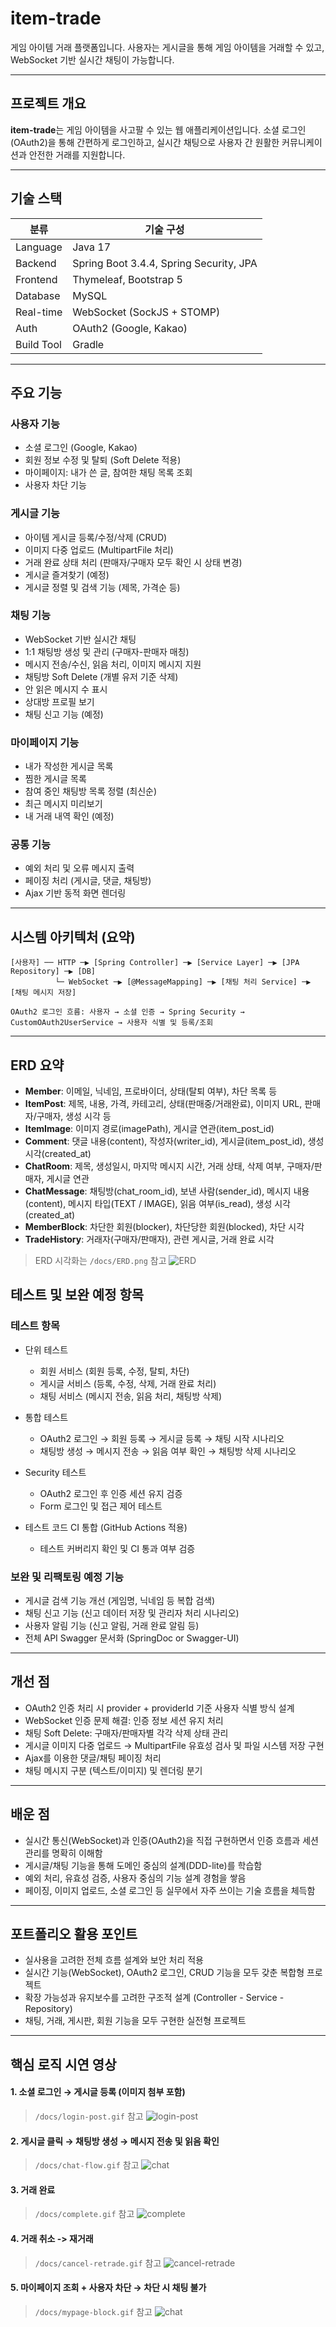 # item-trade

게임 아이템 거래 플랫폼입니다.
사용자는 게시글을 통해 게임 아이템을 거래할 수 있고, WebSocket 기반 실시간 채팅이 가능합니다.

---

## 프로젝트 개요

**item-trade**는 게임 아이템을 사고팔 수 있는 웹 애플리케이션입니다.
소셜 로그인(OAuth2)을 통해 간편하게 로그인하고, 실시간 채팅으로 사용자 간 원활한 커뮤니케이션과 안전한 거래를 지원합니다.

---

## 기술 스택

| 분류         | 기술 구성                                   |
| ---------- | --------------------------------------- |
| Language   | Java 17                                 |
| Backend    | Spring Boot 3.4.4, Spring Security, JPA |
| Frontend   | Thymeleaf, Bootstrap 5                  |
| Database   | MySQL                                   |
| Real-time  | WebSocket (SockJS + STOMP)              |
| Auth       | OAuth2 (Google, Kakao)                  |
| Build Tool | Gradle                                  |

---

## 주요 기능

### 사용자 기능

* 소셜 로그인 (Google, Kakao)
* 회원 정보 수정 및 탈퇴 (Soft Delete 적용)
* 마이페이지: 내가 쓴 글, 참여한 채팅 목록 조회
* 사용자 차단 기능

### 게시글 기능

* 아이템 게시글 등록/수정/삭제 (CRUD)
* 이미지 다중 업로드 (MultipartFile 처리)
* 거래 완료 상태 처리 (판매자/구매자 모두 확인 시 상태 변경)
* 게시글 즐겨찾기 (예정)
* 게시글 정렬 및 검색 기능 (제목, 가격순 등)

### 채팅 기능

* WebSocket 기반 실시간 채팅
* 1:1 채팅방 생성 및 관리 (구매자-판매자 매칭)
* 메시지 전송/수신, 읽음 처리, 이미지 메시지 지원
* 채팅방 Soft Delete (개별 유저 기준 삭제)
* 안 읽은 메시지 수 표시
* 상대방 프로필 보기
* 채팅 신고 기능 (예정)

### 마이페이지 기능

* 내가 작성한 게시글 목록
* 찜한 게시글 목록
* 참여 중인 채팅방 목록 정렬 (최신순)
* 최근 메시지 미리보기
* 내 거래 내역 확인 (예정)

### 공통 기능

* 예외 처리 및 오류 메시지 출력
* 페이징 처리 (게시글, 댓글, 채팅방)
* Ajax 기반 동적 화면 렌더링

---

## 시스템 아키텍처 (요약)

```
[사용자] ── HTTP ─▶ [Spring Controller] ─▶ [Service Layer] ─▶ [JPA Repository] ─▶ [DB]
          └─ WebSocket ─▶ [@MessageMapping] ─▶ [채팅 처리 Service] ─▶ [채팅 메시지 저장]

OAuth2 로그인 흐름: 사용자 → 소셜 인증 → Spring Security → CustomOAuth2UserService → 사용자 식별 및 등록/조회
```

---

## ERD 요약

* **Member**: 이메일, 닉네임, 프로바이더, 상태(탈퇴 여부), 차단 목록 등
* **ItemPost**: 제목, 내용, 가격, 카테고리, 상태(판매중/거래완료), 이미지 URL, 판매자/구매자, 생성 시각 등
* **ItemImage**: 이미지 경로(imagePath), 게시글 연관(item_post_id)
* **Comment**: 댓글 내용(content), 작성자(writer_id), 게시글(item_post_id), 생성 시각(created_at)
* **ChatRoom**: 제목, 생성일시, 마지막 메시지 시간, 거래 상태, 삭제 여부, 구매자/판매자, 게시글 연관
* **ChatMessage**: 채팅방(chat_room_id), 보낸 사람(sender_id), 메시지 내용(content), 메시지 타입(TEXT / IMAGE), 읽음 여부(is_read), 생성 시각(created_at)
* **MemberBlock**: 차단한 회원(blocker), 차단당한 회원(blocked), 차단 시각
* **TradeHistory**: 거래자(구매자/판매자), 관련 게시글, 거래 완료 시각

> ERD 시각화는 `/docs/ERD.png` 참고
 ![ERD](./docs/ERD.png)



## 테스트 및 보완 예정 항목

### 테스트 항목

* 단위 테스트

    * 회원 서비스 (회원 등록, 수정, 탈퇴, 차단)
    * 게시글 서비스 (등록, 수정, 삭제, 거래 완료 처리)
    * 채팅 서비스 (메시지 전송, 읽음 처리, 채팅방 삭제)
* 통합 테스트

    * OAuth2 로그인 → 회원 등록 → 게시글 등록 → 채팅 시작 시나리오
    * 채팅방 생성 → 메시지 전송 → 읽음 여부 확인 → 채팅방 삭제 시나리오
* Security 테스트

    * OAuth2 로그인 후 인증 세션 유지 검증
    * Form 로그인 및 접근 제어 테스트
* 테스트 코드 CI 통합 (GitHub Actions 적용)

    * 테스트 커버리지 확인 및 CI 통과 여부 검증

### 보완 및 리팩토링 예정 기능

* 게시글 검색 기능 개선 (게임명, 닉네임 등 복합 검색)
* 채팅 신고 기능 (신고 데이터 저장 및 관리자 처리 시나리오)
* 사용자 알림 기능 (신고 알림, 거래 완료 알림 등)
* 전체 API Swagger 문서화 (SpringDoc or Swagger-UI)

---

## 개선 점

* OAuth2 인증 처리 시 provider + providerId 기준 사용자 식별 방식 설계
* WebSocket 인증 문제 해결: 인증 정보 세션 유지 처리
* 채팅 Soft Delete: 구매자/판매자별 각각 삭제 상태 관리
* 게시글 이미지 다중 업로드 → MultipartFile 유효성 검사 및 파일 시스템 저장 구현
* Ajax를 이용한 댓글/채팅 페이징 처리
* 채팅 메시지 구분 (텍스트/이미지) 및 렌더링 분기

---

## 배운 점

* 실시간 통신(WebSocket)과 인증(OAuth2)을 직접 구현하면서 인증 흐름과 세션 관리를 명확히 이해함
* 게시글/채팅 기능을 통해 도메인 중심의 설계(DDD-lite)를 학습함
* 예외 처리, 유효성 검증, 사용자 중심의 기능 설계 경험을 쌓음
* 페이징, 이미지 업로드, 소셜 로그인 등 실무에서 자주 쓰이는 기술 흐름을 체득함

---

## 포트폴리오 활용 포인트

* 실사용을 고려한 전체 흐름 설계와 보안 처리 적용
* 실시간 기능(WebSocket), OAuth2 로그인, CRUD 기능을 모두 갖춘 복합형 프로젝트
* 확장 가능성과 유지보수를 고려한 구조적 설계 (Controller - Service - Repository)
* 채팅, 거래, 게시판, 회원 기능을 모두 구현한 실전형 프로젝트

---

## 핵심 로직 시연 영상

#### 1. 소셜 로그인 → 게시글 등록 (이미지 첨부 포함)
> `/docs/login-post.gif` 참고
 ![login-post](./docs/login-post.gif)

#### 2. 게시글 클릭 → 채팅방 생성 → 메시지 전송 및 읽음 확인
> `/docs/chat-flow.gif` 참고 
 ![chat](./docs/chat-flow.gif)

#### 3. 거래 완료
> `/docs/complete.gif` 참고
![complete](./docs/complete.gif)

#### 4. 거래 취소 -> 재거래
> `/docs/cancel-retrade.gif` 참고
![cancel-retrade](./docs/cancel-retrade.gif)

#### 5. 마이페이지 조회 + 사용자 차단 → 차단 시 채팅 불가
> `/docs/mypage-block.gif` 참고
 ![chat](./docs/mypage-block.gif)